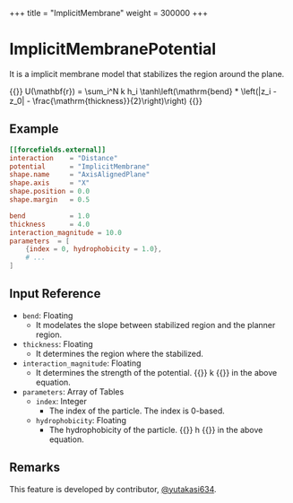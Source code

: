 +++
title = "ImplicitMembrane"
weight = 300000
+++

# ImplicitMembranePotential

It is a implicit membrane model that stabilizes the region around the plane.

{{<katex display>}}
U(\mathbf{r}) = \sum_i^N k h_i \tanh\left(\mathrm{bend} * \left(|z_i - z_0| - \frac{\mathrm{thickness}}{2}\right)\right)
{{</katex>}}

## Example

```toml
[[forcefields.external]]
interaction    = "Distance"
potential      = "ImplicitMembrane"
shape.name     = "AxisAlignedPlane"
shape.axis     = "X"
shape.position = 0.0
shape.margin   = 0.5

bend           = 1.0
thickness      = 4.0
interaction_magnitude = 10.0
parameters  = [
    {index = 0, hydrophobicity = 1.0},
    # ...
]
```

## Input Reference

- `bend`: Floating
  - It modelates the slope between stabilized region and the planner region.
- `thickness`: Floating
  - It determines the region where the stabilized.
- `interaction_magnitude`: Floating
  - It determines the strength of the potential. {{<katex>}} k {{</katex>}} in the above equation.
- `parameters`: Array of Tables
  - `index`: Integer
    - The index of the particle. The index is 0-based.
  - `hydrophobicity`: Floating
    - The hydrophobicity of the particle. {{<katex>}} h {{</katex>}} in the above equation.

## Remarks

This feature is developed by contributor, [@yutakasi634](https://github.com/yutakasi634).
